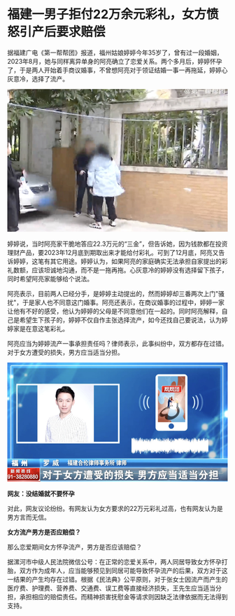 # 福建一男子拒付22万余元彩礼，女方愤怒引产后要求赔偿

据福建广电《第一帮帮团》报道，福州姑娘婷婷今年35岁了，曾有过一段婚姻，2023年8月，她与同样离异单身的阿亮确立了恋爱关系。两个多月后，婷婷怀孕了，于是两人开始着手商议婚事，不曾想阿亮对于领证结婚一事一再拖延，婷婷心灰意冷，选择了流产。

![c2a143861c2b1795bad18dffe3a6511d.jpg](https://raw.githubusercontent.com/qqhsx/qqnews_image/main/2024/03/09/福建一男子拒付22万余元彩礼，女方愤怒引产后要求赔偿/c2a143861c2b1795bad18dffe3a6511d.jpg)

婷婷说，当时阿亮家干脆地答应22.3万元的“三金”，但告诉她，因为钱款都在投资理财产品，要2023年12月底到期取出来才能给付彩礼。可到了12月底，阿亮又告诉婷婷，这笔有其它用途。婷婷认为，如果阿亮的家庭确实无法承担自家提出的彩礼数额，应该坦诚地沟通，而不是一拖再拖。心灰意冷的婷婷没有选择留下孩子，同时希望阿亮家能够给个说法。

阿亮表示，目前两人已经分手，是婷婷主动提出的，然而婷婷却三番两次上门"骚扰"，于是家人也不同意这门婚事。阿亮还表示，在商议婚事的过程中，婷婷一家让他有不好的感受，他认为婷婷的父母是不同意他们在一起的。同时阿亮解释，自己是希望生下孩子的，婷婷不仅自作主张选择流产，如今还找自己要说法，认为婷婷家是在意这笔彩礼。

阿亮应当为婷婷流产一事承担责任吗？律师表示，此事纠纷中，双方都存在过错。对于女方遭受的损失，男方应当适当分担。

![5b2aba69c0ccf1079181e346353bd4fa.jpg](https://raw.githubusercontent.com/qqhsx/qqnews_image/main/2024/03/09/福建一男子拒付22万余元彩礼，女方愤怒引产后要求赔偿/5b2aba69c0ccf1079181e346353bd4fa.jpg)

**网友：没结婚就不要怀孕**

对此，网友议论纷纷。有网友认为女方要求的22万元彩礼过高，也有网友认为是男方言而无信。

**女方流产男方是否应赔偿？**

那么恋爱期间女方怀孕流产，男方是否应该赔偿？

据漯河市中级人民法院微信公号：在正常的恋爱关系中，两人同居导致女方怀孕打胎，双方作为成年人，应当能够预见到同居可能导致怀孕流产的后果，双方对于这一结果的产生均存在过错。根据《民法典》公平原则，对于张女士因流产而产生的医疗费、护理费、营养费、交通费、误工费等直接经济损失，王先生应当适当分担，承担相应的赔偿责任。而精神损害抚慰金等请求则因缺乏法律依据而无法得到支持。

